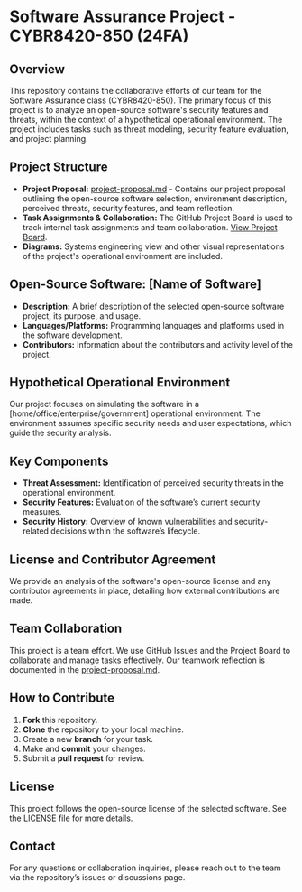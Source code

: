 # Software Assurance Project - CYBR8420-850 (24FA)

## Overview
This repository contains the collaborative efforts of our team for the Software Assurance class (CYBR8420-850). The primary focus of this project is to analyze an open-source software's security features and threats, within the context of a hypothetical operational environment. The project includes tasks such as threat modeling, security feature evaluation, and project planning.

## Project Structure
- **Project Proposal:** [project-proposal.md](./project-proposal.md) - Contains our project proposal outlining the open-source software selection, environment description, perceived threats, security features, and team reflection.
- **Task Assignments & Collaboration:** The GitHub Project Board is used to track internal task assignments and team collaboration. [View Project Board](https://github.com/your-repo/project-board).
- **Diagrams:** Systems engineering view and other visual representations of the project's operational environment are included.

## Open-Source Software: [Name of Software]
- **Description:** A brief description of the selected open-source software project, its purpose, and usage.
- **Languages/Platforms:** Programming languages and platforms used in the software development.
- **Contributors:** Information about the contributors and activity level of the project.

## Hypothetical Operational Environment
Our project focuses on simulating the software in a [home/office/enterprise/government] operational environment. The environment assumes specific security needs and user expectations, which guide the security analysis.

## Key Components
- **Threat Assessment:** Identification of perceived security threats in the operational environment.
- **Security Features:** Evaluation of the software’s current security measures.
- **Security History:** Overview of known vulnerabilities and security-related decisions within the software’s lifecycle.

## License and Contributor Agreement
We provide an analysis of the software's open-source license and any contributor agreements in place, detailing how external contributions are made.

## Team Collaboration
This project is a team effort. We use GitHub Issues and the Project Board to collaborate and manage tasks effectively. Our teamwork reflection is documented in the [project-proposal.md](./project-proposal.md).

## How to Contribute
1. **Fork** this repository.
2. **Clone** the repository to your local machine.
3. Create a new **branch** for your task.
4. Make and **commit** your changes.
5. Submit a **pull request** for review.

## License
This project follows the open-source license of the selected software. See the [LICENSE](./LICENSE) file for more details.

## Contact
For any questions or collaboration inquiries, please reach out to the team via the repository’s issues or discussions page.
